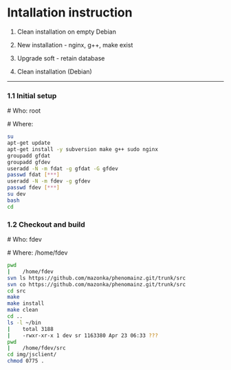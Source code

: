 Intallation instruction
=======================
1. Clean installation on empty Debian
2. New installation - nginx, g++, make exist
3. Upgrade soft - retain database

1. Clean installation (Debian)
------------------------------
### 1.1 Initial setup
\# Who: root

\# Where:
```bash
su
apt-get update
apt-get install -y subversion make g++ sudo nginx
groupadd gfdat
groupadd gfdev
useradd -N -m fdat -g gfdat -G gfdev
passwd fdat [***]
useradd -N -m fdev -g gfdev
passwd fdev [***]
su dev
bash
cd
```

### 1.2 Checkout and build
\# Who: fdev

\# Where: /home/fdev
```bash
pwd
|    /home/fdev
svn ls https://github.com/mazonka/phenomainz.git/trunk/src
svn co https://github.com/mazonka/phenomainz.git/trunk/src
cd src
make
make install
make clean
cd ..
ls -l ~/bin
|    total 3188
|    -rwxr-xr-x 1 dev sr 1163380 Apr 23 06:33 ???
pwd
|    /home/fdev/src
cd img/jsclient/
chmod 0775 .
```


